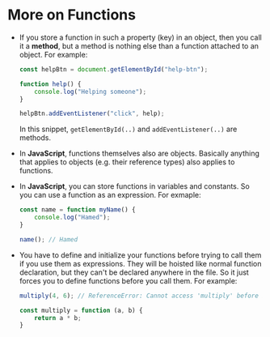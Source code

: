 # More on Functions

- If you store a function in such a property (key) in an object, then you call it a **method**, but a method is nothing else than a function attached to an object. For example:

    ```js
    const helpBtn = document.getElementById("help-btn");

    function help() {
        console.log("Helping someone");
    }

    helpBtn.addEventListener("click", help);
    ```

    In this snippet, `getElementById(..)` and `addEventListener(..)` are methods.
- In **JavaScript**, functions themselves also are objects. Basically anything that applies to objects (e.g. their reference types) also applies to functions.
- In **JavaScript**, you can store functions in variables and constants. So you can use a function as an expression. For exmaple:

    ```js
    const name = function myName() {
        console.log("Hamed");
    }

    name(); // Hamed
    ```

- You have to define and initialize your functions before trying to call them if you use them as expressions. They will be hoisted like normal function declaration, but they can't be declared anywhere in the file. So it just forces you to define functions before you call them. For example:

    ```js
    multiply(4, 6); // ReferenceError: Cannot access 'multiply' before initialization

    const multiply = function (a, b) {
        return a * b;
    }
    ```
